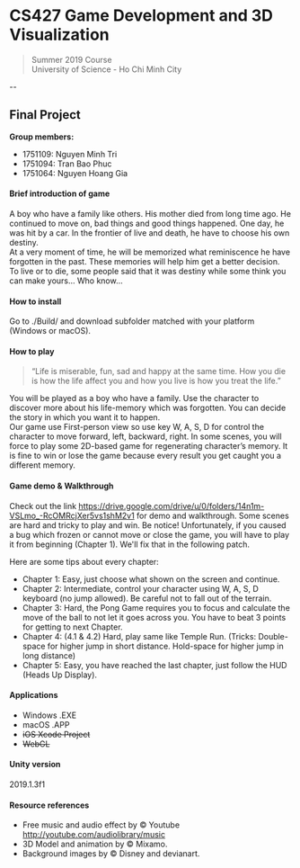 # CS427 Game Development and 3D Visualization
> Summer 2019 Course <br/>
> University of Science - Ho Chi Minh City <br/>

--
## Final Project

**Group members:** 
- 1751109: Nguyen Minh Tri
- 1751094: Tran Bao Phuc
- 1751064: Nguyen Hoang Gia

#### Brief introduction of game
 A boy who have a family like others. His mother died from long time
ago. He continued to move on, bad things and good things happened. One day,
he was hit by a car. In the frontier of live and death, he have to choose his own
destiny. <br/>
At a very moment of time, he will be memorized what reminiscence he have
forgotten in the past. These memories will help him get a better decision. <br/>
To live or to die, some people said that it was destiny while some think you can
make yours… Who know...

#### How to install
Go to ./Build/ and download subfolder matched with your platform (Windows or macOS).

#### How to play
> “Life is miserable, fun, sad and happy at the same time. How you die is
how the life affect you and how you live is how you treat the life.” <br/>

You will be played as a boy who have a family. Use the character to
discover more about his life-memory which was forgotten. You can decide the
story in which you want it to happen. <br/>
Our game use First-person view so use key W, A, S, D for control the
character to move forward, left, backward, right. In some scenes, you will force to
play some 2D-based game for regenerating character’s memory. It is fine to win
or lose the game because every result you get caught you a different memory.

#### Game demo & Walkthrough

Check out the link https://drive.google.com/drive/u/0/folders/14n1m-VSLmo_-RcOMRcjXer5vs1shM2v1 for demo and walkthrough.
Some scenes are hard and tricky to play and win. Be notice!
Unfortunately, if you caused a bug which frozen or cannot move or close the game, you will have to play it from beginning (Chapter 1). We'll fix that in the following patch.

Here are some tips about every chapter:
- Chapter 1: Easy, just choose what shown on the screen and continue.
- Chapter 2: Intermediate, control your character using W, A, S, D keyboard (no jump allowed). Be careful not to fall out of the terrain.
- Chapter 3: Hard, the Pong Game requires you to focus and calculate the move of the ball to not let it goes across you. You have to beat 3 points for getting to next Chapter.
- Chapter 4: (4.1 & 4.2) Hard, play same like Temple Run. (Tricks: Double-space for higher jump in short distance. Hold-space for higher jump in long distance)
- Chapter 5: Easy, you have reached the last chapter, just follow the HUD (Heads Up Display).

  
#### Applications
- Windows .EXE
- macOS .APP
- ~~iOS Xcode Project~~
- ~~WebGL~~

#### Unity version
  2019.1.3f1

#### Resource references
 - Free music and audio effect by © Youtube http://youtube.com/audiolibrary/music
 - 3D Model and animation by © Mixamo.
 - Background images by © Disney and devianart.
